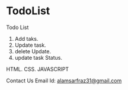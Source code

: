 # TodoList
Todo List
1. Add taks.
2. Update task.
3. delete Update.
4. update task Status.

   
HTML. CSS. JAVASCRIPT

Contact Us
Email Id: alamsarfraz31@gmail.com
